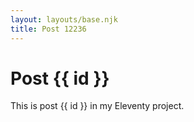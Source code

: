 ```yaml
---
layout: layouts/base.njk
title: Post 12236
---
```


# Post {{ id }}

This is post {{ id }} in my Eleventy project.
